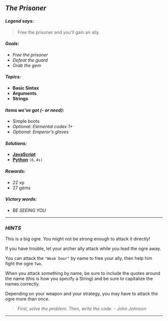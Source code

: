 ## _The Prisoner_

#### _Legend says:_
> Free the prisoner and you'll gain an ally.

#### _Goals:_
+ _Free the prisoner_
+ _Defeat the guard_
+ _Grab the gem_

#### _Topics:_
+ **Basic Sintax**
+ **Arguments**
+ **Strings**

#### _Items we've got (- or need):_
+ Simple boots
+ _Optional: Elemental codex 1+_
+ _Optional: Emperor's gloves_

#### _Solutions:_
+ **[JavaScript](thePrisoner.js)**
+ **[Python](the_prisoner.py)** `(6,4s)`

#### _Rewards:_
+ 22 xp
+ 27 gems

#### _Victory words:_
+ _BE SEEING YOU_

___

### _HINTS_

This is a big ogre. You might not be strong enough to attack it directly!

If you have trouble, let your archer ally attack while you lead the ogre away.

You can attack the `"Weak Door"` by name to free your ally, then help him fight the ogre `Two`.

When you attack something by name, be sure to include the quotes around the name (this is how you specify a String) and be sure to capitalize the names correctly.

Depending on your weapon and your strategy, you may have to attack the ogre more than once.

> _First, solve the problem. Then, write the code. - John Johnson_

___
